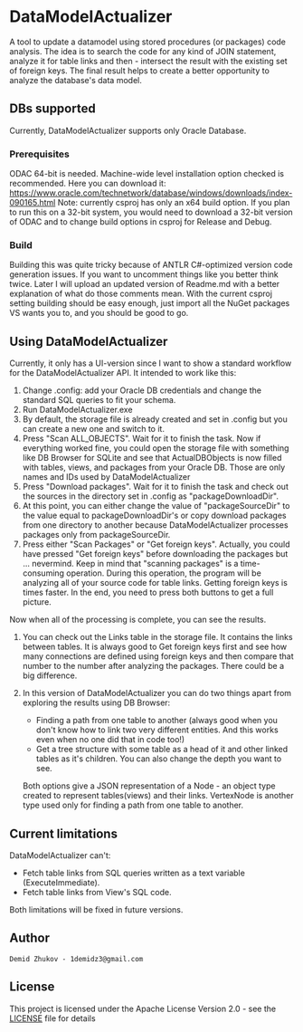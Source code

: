 # DataModelActualizer
A tool to update a datamodel using stored procedures (or packages) code analysis.
The idea is to search the code for any kind of JOIN statement, analyze it for table links and then - intersect the result with the existing set of foreign keys. The final result helps to create a better opportunity to analyze the database's data model.

## DBs supported
Currently, DataModelActualizer supports only Oracle Database.

### Prerequisites
ODAC 64-bit is needed. Machine-wide level installation option checked is recommended.
Here you can download it: https://www.oracle.com/technetwork/database/windows/downloads/index-090165.html
Note: currently csproj has only an x64 build option. If you plan to run this on a 32-bit system, you would need to download a 32-bit version of ODAC and to change build options in csproj for Release and Debug.

### Build
Building this was quite tricky because of ANTLR C#-optimized version code generation issues. If you want to uncomment things like <!--<Antlr4UseCSharpGenerator>True</Antlr4UseCSharpGenerator>--> you better think twice. Later I will upload an updated version of Readme.md with a better explanation of what do those comments mean.
With the current csproj setting building should be easy enough, just import all the NuGet packages VS wants you to, and you should be good to go.

## Using DataModelActualizer
Currently, it only has a UI-version since I want to show a standard workflow for the DataModelActualizer API.
It intended to work like this:
1. Change .config: add your Oracle DB credentials and change the standard SQL queries to fit your schema.
2. Run DataModelActualizer.exe
3. By default, the storage file is already created and set in .config but you can create a new one and switch to it.
4. Press "Scan ALL_OBJECTS". Wait for it to finish the task. Now if everything worked fine, you could open the storage file with something like DB Browser for SQLite and see that ActualDBObjects is now filled with tables, views, and packages from your Oracle DB. Those are only names and IDs used by DataModelActualizer
5. Press "Download packages".  Wait for it to finish the task and check out the sources in the directory set in .config as "packageDownloadDir".
6. At this point, you can either change the value of "packageSourceDir" to the value equal to packageDownloadDir's or copy download packages from one directory to another because DataModelActualizer processes packages only from packageSourceDir.
7. Press either "Scan Packages" or "Get foreign keys". Actually, you could have pressed "Get foreign keys" before downloading the packages but ... nevermind. Keep in mind that "scanning packages" is a time-consuming operation. During this operation, the program will be analyzing all of your source code for table links. Getting foreign keys is times faster. In the end, you need to press both buttons to get a full picture.
    
Now when all of the processing is complete, you can see the results. 
1. You can check out the Links table in the storage file. It contains the links between tables. It is always good to Get foreign keys first and see how many connections are defined using foreign keys and then compare that number to the number after analyzing the packages. There could be a big difference.
2. In this version of DataModelActualizer you can do two things apart from exploring the results using DB Browser: 
	* Finding a path from one table to another (always good when you don't know how to link two very different entities. And this works even when no one did that in code too!)
	* Get a tree structure with some table as a head of it and other linked tables as it's children. You can also change the depth you want to see.
	
	Both options give a JSON representation of a Node - an object type created to represent tables(views) and their links. VertexNode is another type used only for finding a path from one table to another.
## Current limitations
DataModelActualizer can't: 
* Fetch table links from SQL queries written as a text variable (ExecuteImmediate).
* Fetch table links from View's SQL code.

Both limitations will be fixed in future versions.
    
## Author
	Demid Zhukov - 1demidz3@gmail.com
    
## License
This project is licensed under the Apache License Version 2.0 - see the [LICENSE](LICENSE) file for details 



